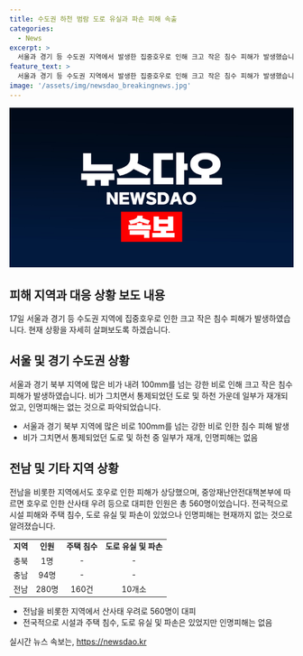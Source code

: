 ```yaml
---
title: 수도권 하천 범람 도로 유실과 파손 피해 속출
categories:
  - News
excerpt: >
  서울과 경기 등 수도권 지역에서 발생한 집중호우로 인해 크고 작은 침수 피해가 발생했습니다. 서울과 경기 북부 지역에선 한때 시간당 100mm가 넘는 강한 비가 내리면서 큰 피해가 발생했습니다. 이로 인해 야외에 설치된 평상이 강한 하천의 물살에 떠내려가거나, 도로가 물에 잠기는 등의 상황이 발생했으며, 중대본에 따르면 총 560명이 대피했고, 전국적으로 시설 피해가 발생했습니다. 현재까지는 인명피해는 없는 것으로 파악됐습니다. 추가 비 예보로 인해 추가 피해가 우려되고 있습니다. #집중호우 #피해 #하천_범람
feature_text: >
  서울과 경기 등 수도권 지역에서 발생한 집중호우로 인해 크고 작은 침수 피해가 발생했습니다. 서울과 경기 북부 지역에선 한때 시간당 100mm가 넘는 강한 비가 내리면서 큰 피해가 발생했습니다. 이로 인해 야외에 설치된 평상이 강한 하천의 물살에 떠내려가거나, 도로가 물에 잠기는 등의 상황이 발생했으며, 중대본에 따르면 총 560명이 대피했고, 전국적으로 시설 피해가 발생했습니다. 현재까지는 인명피해는 없는 것으로 파악됐습니다. 추가 비 예보로 인해 추가 피해가 우려되고 있습니다. #집중호우 #피해 #하천_범람
image: '/assets/img/newsdao_breakingnews.jpg'
---
```


<p><img src="/assets/img/newsdao_breakingnews.jpg" alt="ranknews 속보" /></p>

<h2>피해 지역과 대응 상황 보도 내용</h2>

<p data-ke-size="size16">17일 서울과 경기 등 수도권 지역에 집중호우로 인한 크고 작은 침수 피해가 발생하였습니다. 현재 상황을 자세히 살펴보도록 하겠습니다.</p>

<h2 data-ke-size="size26">서울 및 경기 수도권 상황</h2>

<p data-ke-size="size16">서울과 경기 북부 지역에 많은 비가 내려 100mm를 넘는 강한 비로 인해 크고 작은 침수 피해가 발생하였습니다. 비가 그치면서 통제되었던 도로 및 하천 가운데 일부가 재개되었고, 인명피해는 없는 것으로 파악되었습니다.</p>

<ul>
<li>서울과 경기 북부 지역에 많은 비로 100mm를 넘는 강한 비로 인한 침수 피해 발생</li>
<li>비가 그치면서 통제되었던 도로 및 하천 중 일부가 재개, 인명피해는 없음</li>
</ul>

<h2 data-ke-size="size26">전남 및 기타 지역 상황</h2>

<p data-ke-size="size16">전남을 비롯한 지역에서도 호우로 인한 피해가 상당했으며, 중앙재난안전대책본부에 따르면 호우로 인한 산사태 우려 등으로 대피한 인원은 총 560명이었습니다. 전국적으로 시설 피해와 주택 침수, 도로 유실 및 파손이 있었으나 인명피해는 현재까지 없는 것으로 알려졌습니다.</p>

<table>
<tr>
<td style="text-align: center; height: 17px;"><b>지역</b></td>
<td style="text-align: center; height: 17px;"><b>인원</b></td>
<td style="text-align: center; height: 17px;"><b>주택 침수</b></td>
<td style="text-align: center; height: 17px;"><b>도로 유실 및 파손</b></td>
</tr>
<tr>
<td style="text-align: center; height: 17px;">충북</td>
<td style="text-align: center; height: 17px;">1명</td>
<td style="text-align: center; height: 17px;">-</td>
<td style="text-align: center; height: 17px;">-</td>
</tr>
<tr>
<td style="text-align: center; height: 17px;">충남</td>
<td style="text-align: center; height: 17px;">94명</td>
<td style="text-align: center; height: 17px;">-</td>
<td style="text-align: center; height: 17px;">-</td>
</tr>
<tr>
<td style="text-align: center; height: 17px;">전남</td>
<td style="text-align: center; height: 17px;">280명</td>
<td style="text-align: center; height: 17px;">160건</td>
<td style="text-align: center; height: 17px;">10개소</td>
</tr>
</table>

<ul>
<li>전남을 비롯한 지역에서 산사태 우려로 560명이 대피</li>
<li>전국적으로 시설과 주택 침수, 도로 유실 및 파손은 있었지만 인명피해는 없음</li>
</ul>
실시간 뉴스 속보는, <a href="https://newsdao.kr" rel="dofollow">https://newsdao.kr</a>


